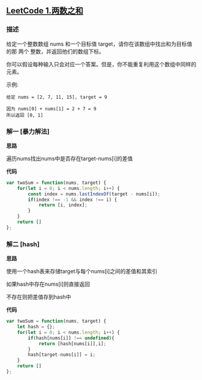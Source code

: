 ## [LeetCode 1.两数之和](https://leetcode-cn.com/problems/two-sum)
### 描述

给定一个整数数组 nums 和一个目标值 target，请你在该数组中找出和为目标值的那 两个 整数，并返回他们的数组下标。

你可以假设每种输入只会对应一个答案。但是，你不能重复利用这个数组中同样的元素。

示例:
```
给定 nums = [2, 7, 11, 15], target = 9

因为 nums[0] + nums[1] = 2 + 7 = 9
所以返回 [0, 1]
```
### 解一 [暴力解法]
**思路**

遍历nums找出nums中是否存在target-nums[i]的差值

**代码**
```Javascript 
var twoSum = function(nums, target) {
    for(let i = 0; i < nums.length; i++) {
        const index = nums.lastIndexOf(target - nums[i]);
        if(index !== -1 && index !== i) {
            return [i, index];
        }
    }
    return []
};
```

### 解二 [hash]
**思路**

使用一个hash表来存储target与每个nums[i]之间的差值和其索引

如果hash中存在nums[i]则直接返回

不存在则把差值存到hash中

**代码**
```Javascript 
var twoSum = function(nums, target) {
    let hash = {};
    for(let i = 0; i < nums.length; i++) {
        if(hash[nums[i]] !== undefined){
            return [hash[nums[i]],i];
        }
        hash[target-nums[i]] = i;
    }
    return []
};
```

